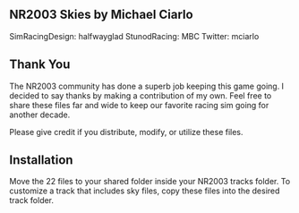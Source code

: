 ## NR2003 Skies by Michael Ciarlo

SimRacingDesign: halfwayglad
StunodRacing: MBC
Twitter: mciarlo


## Thank You

The NR2003 community has done a superb job keeping this game going. I decided to say thanks by making a contribution of my own. Feel free to share these files far and wide to keep our favorite racing sim going for another decade.

Please give credit if you distribute, modify, or utilize these files.


## Installation

Move the 22 files to your shared folder inside your NR2003 tracks folder. To customize a track that includes sky files, copy these files into the desired track folder.
